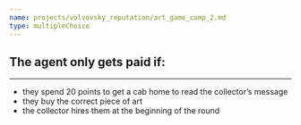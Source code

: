 ```yaml
---
name: projects/volvovsky_reputation/art_game_comp_2.md
type: multipleChoice
---
```


## The agent only gets paid if:

---

- they spend 20 points to get a cab home to read the collector’s message
- they buy the correct piece of art
- the collector hires them at the beginning of the round
